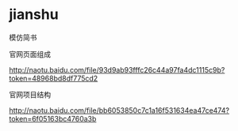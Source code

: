 ﻿
# jianshu
模仿简书


官网页面组成

http://naotu.baidu.com/file/93d9ab93fffc26c44a97fa4dc1115c9b?token=48968bd8df775cd2



官网项目结构

http://naotu.baidu.com/file/bb6053850c7c1a16f531634ea47ce474?token=6f05163bc4760a3b



